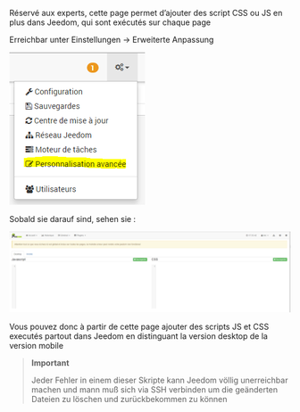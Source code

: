 Réservé aux experts, cette page permet d’ajouter des script CSS ou JS en plus dans Jeedom, qui sont exécutés sur chaque page

Erreichbar unter Einstellungen → Erweiterte Anpassung

![](../images/custom.png)

Sobald sie darauf sind, sehen sie :

![](../images/custom2.png)

Vous pouvez donc à partir de cette page ajouter des scripts JS et CSS executés partout dans Jeedom en distinguant la version desktop de la version mobile

> **Important**
>
> Jeder Fehler in einem dieser Skripte kann Jeedom völlig unerreichbar machen und mann muß sich via SSH verbinden um die geänderten Dateien zu löschen und zurückbekommen zu können

